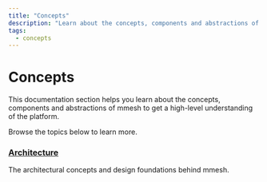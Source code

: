 ```yaml
---
title: "Concepts"
description: "Learn about the concepts, components and abstractions of mmesh to get a high-level understanding of the platform."
tags:
  - concepts
---
```


# Concepts

This documentation section helps you learn about the concepts, components and abstractions of mmesh to get a high-level understanding of the platform.

Browse the topics below to learn more.

### [Architecture](/platform/concepts/architecture/)

The architectural concepts and design foundations behind mmesh.
